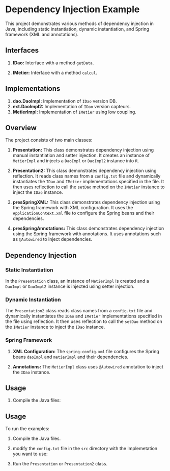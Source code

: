 # Dependency Injection Example

This project demonstrates various methods of dependency injection in Java, including static instantiation, dynamic instantiation, and Spring framework (XML and annotations).

## Interfaces

1. **IDao:** Interface with a method `getData`.

2. **IMetier:** Interface with a method `calcul`.

## Implementations

1. **dao.DaoImpl:** Implementation of `IDao` version DB.
1. **ext.DaoImpl2:** Implementation of `IDao` version capteurs.
3. **MetierImpl:** Implementation of `IMetier` using low coupling.

## Overview

The project consists of two main classes:

1. **Presentation:** This class demonstrates dependency injection using manual instantiation and setter injection. It creates an instance of `MetierImpl` and injects a `DaoImpl` or `DaoImpl2` instance into it.

2. **Presentation2:** This class demonstrates dependency injection using reflection. It reads class names from a `config.txt` file and dynamically instantiates the `IDao` and `IMetier` implementations specified in the file. It then uses reflection to call the `setDao` method on the `IMetier` instance to inject the `IDao` instance.
3. **presSpringXML:** This class demonstrates dependency injection using the Spring framework with XML configuration. It uses the `ApplicationContext.xml` file to configure the Spring beans and their dependencies.
4. **presSpringAnnotations:** This class demonstrates dependency injection using the Spring framework with annotations. It uses annotations such as `@Autowired` to inject dependencies.

 
## Dependency Injection

### Static Instantiation

In the `Presentation` class, an instance of `MetierImpl` is created and a `DaoImpl` or `DaoImpl2` instance is injected using setter injection.

### Dynamic Instantiation

The `Presentation2` class reads class names from a `config.txt` file and dynamically instantiates the `IDao` and `IMetier` implementations specified in the file using reflection. It then uses reflection to call the `setDao` method on the `IMetier` instance to inject the `IDao` instance.

### Spring Framework

1. **XML Configuration:** The `spring-config.xml` file configures the Spring beans `daoImpl` and `metierImpl` and their dependencies.

2. **Annotations:** The `MetierImpl` class uses `@Autowired` annotation to inject the `IDao` instance.

## Usage

1. Compile the Java files:


## Usage

To run the examples:

1. Compile the Java files.


2. modify the `config.txt` file in the `src` directory with the Implemetation you want to use:


3. Run the `Presentation` or `Presentation2` class.


